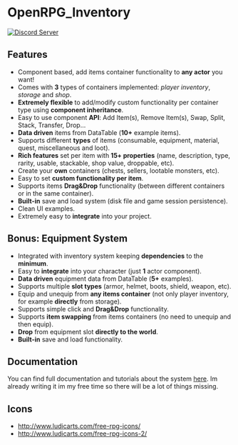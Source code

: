 # OpenRPG_Inventory

[![Discord Server](https://discord.com/api/guilds/814412583988756581/embed.png)](https://discord.gg/DB6a4CUY)

## Features

-   Component based, add items container functionality to **any actor**
    you want!
-   Comes with **3** types of containers implemented: *player
    inventory*, *storage* and *shop*.
-   **Extremely flexible** to add/modify custom functionality per
    container type using **component inheritance**.
-   Easy to use component **API**: Add Item(s), Remove Item(s), Swap,
    Split, Stack, Transfer, Drop...
-   **Data driven** items from DataTable (**10+** example items).
-   Supports different **types** of items (consumable, equipment,
    material, quest, miscellaneous and loot).
-   **Rich features** set per item with **15+ properties** (name,
    description, type, rarity, usable, stackable, shop value, droppable,
    etc).
-   Create your **own** containers (chests, sellers, lootable monsters,
    etc).
-   Easy to set **custom functionality per item**.
-   Supports items **Drag&Drop** functionality (between different
    containers or in the same container).
-   **Built-in** save and load system (disk file and game session
    persistence).
-   Clean UI examples.
-   Extremely easy to **integrate** into your project.

## Bonus: Equipment System

-   Integrated with inventory system keeping **dependencies** to the
    **minimum**.
-   Easy to **integrate** into your character (just **1** actor
    component).
-   **Data driven** equipment data from DataTable (**5+** examples).
-   Supports multiple **slot types** (armor, helmet, boots, shield,
    weapon, etc).
-   Equip and unequip from **any items container** (not only player
    inventory, for example **directly** from storage).
-   Supports simple click and **Drag&Drop** functionality.
-   Supports **item swapping** from items containers (no need to unequip
    and then equip).
-   **Drop** from equipment slot **directly to the world**.
-   **Built-in** save and load functionality.

## Documentation

You can find full documentation and tutorials about the system [here](https://openrpg-inventory.readthedocs.io/). Im already writing it im my free time so there will be a lot of things missing.

## Icons
  - http://www.ludicarts.com/free-rpg-icons/
  - http://www.ludicarts.com/free-rpg-icons-2/


